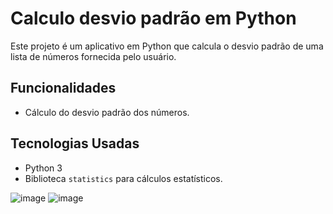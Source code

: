 # Calculo desvio padrão em Python

Este projeto é um aplicativo em Python que calcula o desvio padrão de uma lista de números fornecida pelo usuário.

## Funcionalidades

- Cálculo do desvio padrão dos números.

## Tecnologias Usadas

- Python 3
- Biblioteca `statistics` para cálculos estatísticos.


![image](https://github.com/user-attachments/assets/85021148-da3c-4973-86c2-fd3168ae1e19)
![image](https://github.com/user-attachments/assets/7f9c6038-566c-47ee-bc8c-1ba74f7f61e9)
